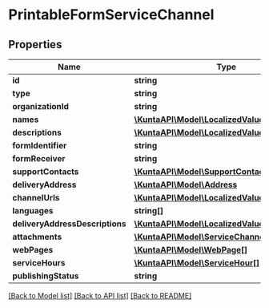 # PrintableFormServiceChannel

## Properties
Name | Type | Description | Notes
------------ | ------------- | ------------- | -------------
**id** | **string** |  | [optional] 
**type** | **string** |  | [optional] 
**organizationId** | **string** |  | [optional] 
**names** | [**\KuntaAPI\Model\LocalizedValue[]**](LocalizedValue.md) |  | [optional] 
**descriptions** | [**\KuntaAPI\Model\LocalizedValue[]**](LocalizedValue.md) |  | [optional] 
**formIdentifier** | **string** |  | [optional] 
**formReceiver** | **string** |  | [optional] 
**supportContacts** | [**\KuntaAPI\Model\SupportContact[]**](SupportContact.md) |  | [optional] 
**deliveryAddress** | [**\KuntaAPI\Model\Address**](Address.md) |  | [optional] 
**channelUrls** | [**\KuntaAPI\Model\LocalizedValue[]**](LocalizedValue.md) |  | [optional] 
**languages** | **string[]** |  | [optional] 
**deliveryAddressDescriptions** | [**\KuntaAPI\Model\LocalizedValue[]**](LocalizedValue.md) |  | [optional] 
**attachments** | [**\KuntaAPI\Model\ServiceChannelAttachment[]**](ServiceChannelAttachment.md) |  | [optional] 
**webPages** | [**\KuntaAPI\Model\WebPage[]**](WebPage.md) |  | [optional] 
**serviceHours** | [**\KuntaAPI\Model\ServiceHour[]**](ServiceHour.md) |  | [optional] 
**publishingStatus** | **string** |  | [optional] 

[[Back to Model list]](../README.md#documentation-for-models) [[Back to API list]](../README.md#documentation-for-api-endpoints) [[Back to README]](../README.md)



